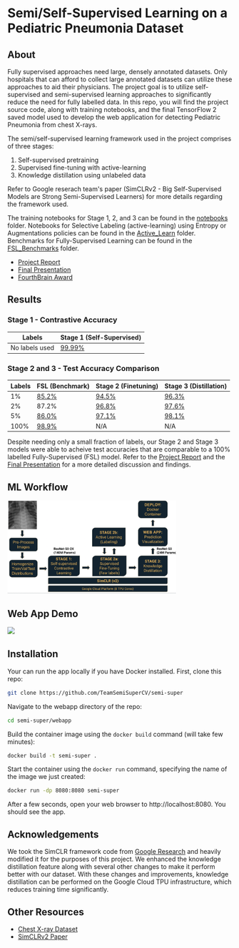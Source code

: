 # Semi/Self-Supervised Learning on a Pediatric Pneumonia Dataset

## About
Fully supervised approaches need large, densely annotated datasets. Only hospitals that can afford to collect large annotated datasets can utilize these approaches to aid their physicians. The project goal is to utilize self-supervised and semi-supervised learning approaches to significantly reduce the need for fully labelled data. In this repo, you will find the project source code, along with training notebooks, and the final TensorFlow 2 saved model used to develop the web application for detecting Pediatric Pneumonia from chest X-rays.

The semi/self-supervised learning framework used in the project comprises of three stages: 

1. Self-supervised pretraining
2. Supervised fine-tuning with active-learning
3. Knowledge distillation using unlabeled data

Refer to Google reserach team's paper (SimCLRv2 - Big Self-Supervised Models are Strong Semi-Supervised Learners) for more details regarding the framework used.

The training notebooks for Stage 1, 2, and 3 can be found in the [notebooks](/notebooks) folder. Notebooks for Selective Labeling (active-learning) using Entropy or Augmentations policies can be found in the [Active_Learn](/Active_Learn) folder. Benchmarks for Fully-Supervised Learning can be found in the [FSL_Benchmarks](/FSL_Benchmarks) folder.

- [Project Report](https://github.com/TeamSemiSuperCV/semi-super/blob/main/docs/Final%20Report.pdf)
- [Final Presentation](https://github.com/TeamSemiSuperCV/semi-super/blob/main/docs/FinalPresentation.pdf)
- [FourthBrain Award](https://github.com/TeamSemiSuperCV/semi-super/blob/main/docs/FourthBrainTopProjectAward.pdf)

## Results  
 
### Stage 1 - Contrastive Accuracy

| Labels | Stage 1 (Self-Supervised) |
| ------- | ------ | 
| No labels used | [99.99%](https://github.com/TeamSemiSuperCV/semi-super/blob/main/notebooks/Stage1/Stage1_self_supervised_training.ipynb) |

### Stage 2 and 3 - Test Accuracy Comparison

| Labels | FSL (Benchmark) | Stage 2 (Finetuning) | Stage 3 (Distillation) | 
| ------- | ------ | -------------------- | ---------------------- | 
| 1% | [85.2%](https://github.com/TeamSemiSuperCV/semi-super/blob/main/FSL_Benchmarks/FSL_ResNet50_XrayReborn_1pc.ipynb) | [94.5%](https://github.com/TeamSemiSuperCV/semi-super/blob/main/notebooks/Stage2/Stage2_fine_tuning_1pct_labels.ipynb) | [96.3%](https://github.com/TeamSemiSuperCV/semi-super/blob/main/notebooks/Stage3/Stage3_distillation_1pct_labels.ipynb) | 
| 2% | 87.2% | [96.8%](https://github.com/TeamSemiSuperCV/semi-super/blob/main/notebooks/Stage2/Stage2_fine_tuning_2pct_labels.ipynb) | [97.6%](https://github.com/TeamSemiSuperCV/semi-super/blob/main/notebooks/Stage3/Stage3_distillation_2pct_and_5pct_labels.ipynb) | 
| 5% | [86.0%](https://github.com/TeamSemiSuperCV/semi-super/blob/main/FSL_Benchmarks/FSL_ResNet50_XrayReborn_5pc.ipynb) | [97.1%](https://github.com/TeamSemiSuperCV/semi-super/blob/main/notebooks/Stage2/Stage2_fine_tuning_5pct_labels.ipynb) | [98.1%](https://github.com/TeamSemiSuperCV/semi-super/blob/main/notebooks/Stage3/Stage3_distillation_2pct_and_5pct_labels.ipynb) | 
| 100% | [98.9%](https://github.com/TeamSemiSuperCV/semi-super/blob/main/FSL_Benchmarks/FSL_ResNet50_XrayReborn.ipynb) | N/A | N/A | 

Despite needing only a small fraction of labels, our Stage 2 and Stage 3 models were able to acheive test accuracies that are comparable to a 100% labelled Fully-Supervised (FSL) model. Refer to the [Project Report](https://github.com/TeamSemiSuperCV/semi-super/blob/main/docs/Final%20Report.pdf) and the [Final Presentation](https://github.com/TeamSemiSuperCV/semi-super/blob/main/docs/FinalPresentation.pdf) for a more detailed discussion and findings.

## ML Workflow

<img src=".github\readme\Workflow.png" width=75% height=75%>

## Web App Demo

<img src=".github\readme\SemiSuperCV.gif">

## Installation

Your can run the app locally if you have Docker installed. First, clone this repo:
```bash
git clone https://github.com/TeamSemiSuperCV/semi-super
```

Navigate to the webapp directory of the repo:
```bash
cd semi-super/webapp
```

Build the container image using the `docker build` command (will take few minutes):
```bash
docker build -t semi-super .
```

Start the container using the `docker run` command, specifying the name of the image we just created:
```bash
docker run -dp 8080:8080 semi-super
```

After a few seconds, open your web browser to http://localhost:8080. You should see the app.

## Acknowledgements

We took the SimCLR framework code from [Google Research](https://github.com/google-research/simclr) and heavily modified it for the purposes of this project. We enhanced the knowledge distillation feature along with several other changes to make it perform better with our dataset. With these changes and improvements, knowledge distillation can be performed on the Google Cloud TPU infrastructure, which reduces training time significantly. 

## Other Resources

- [Chest X-ray Dataset](https://data.mendeley.com/datasets/rscbjbr9sj/2?__hstc=25856994.691713ea611804e2a755290a622023a7.1641825897692.1641825897692.1641825897692.1&__hssc=25856994.1.1641825897692&__hsfp=1000557398)
- [SimCLRv2 Paper](https://arxiv.org/abs/2006.10029)
